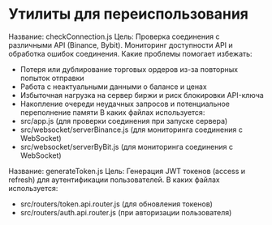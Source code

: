 # Утилиты для переиспользования

Название: checkConnection.js
Цель: Проверка соединения с различными API (Binance, Bybit). Мониторинг доступности API и обработка ошибок соединения.
Какие проблемы помогает избежать: 
- Потеря или дублирование торговых ордеров из-за повторных попыток отправки
- Работа с неактуальными данными о балансе и ценах
- Избыточная нагрузка на сервер биржи и риск блокировки API-ключа
- Накопление очереди неудачных запросов и потенциальное переполнение памяти
В каких файлах используется: 
- src/app.js (для проверки соединения при запуске сервера)
- src/websocket/serverBinance.js (для мониторинга соединения с WebSocket)
- src/websocket/serverByBit.js (для мониторинга соединения с WebSocket)

Название: generateToken.js
Цель: Генерация JWT токенов (access и refresh) для аутентификации пользователей.
В каких файлах используется:
- src/routers/token.api.router.js (для обновления токенов)
- src/routers/auth.api.router.js (при авторизации пользователя)